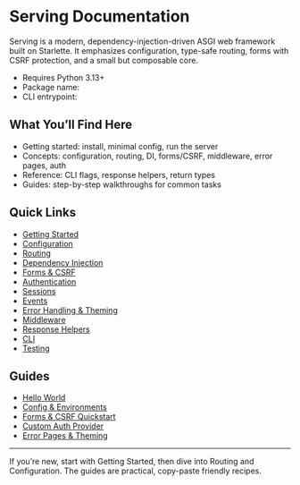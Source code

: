 # Serving Documentation

Serving is a modern, dependency-injection-driven ASGI web framework built on Starlette. It emphasizes configuration, type-safe routing, forms with CSRF protection, and a small but composable core.

- Requires Python 3.13+
- Package name: 
- CLI entrypoint: 

## What You’ll Find Here

- Getting started: install, minimal config, run the server
- Concepts: configuration, routing, DI, forms/CSRF, middleware, error pages, auth
- Reference: CLI flags, response helpers, return types
- Guides: step-by-step walkthroughs for common tasks

## Quick Links

- [Getting Started](getting-started.md)
- [Configuration](configuration.md)
- [Routing](routing.md)
- [Dependency Injection](dependency-injection.md)
- [Forms & CSRF](forms.md)
- [Authentication](authentication.md)
- [Sessions](sessions.md)
- [Events](usage-guide.md#8-events)
- [Error Handling & Theming](error-handling.md)
- [Middleware](middleware.md)
- [Response Helpers](response.md)
- [CLI](cli.md)
- [Testing](testing.md)

## Guides

- [Hello World](guides/hello-world.md)
- [Config & Environments](guides/config-and-envs.md)
- [Forms & CSRF Quickstart](guides/forms-and-csrf.md)
- [Custom Auth Provider](guides/custom-auth-provider.md)
- [Error Pages & Theming](guides/error-pages-and-theming.md)

---

If you’re new, start with Getting Started, then dive into Routing and Configuration. The guides are practical, copy-paste friendly recipes.
